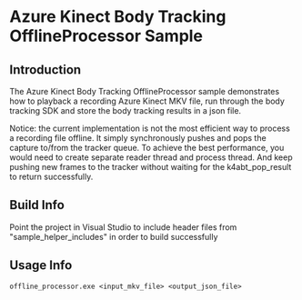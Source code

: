 # Azure Kinect Body Tracking OfflineProcessor Sample

## Introduction

The Azure Kinect Body Tracking OfflineProcessor sample demonstrates how to playback a recording Azure Kinect MKV file,
run through the body tracking SDK and store the body tracking results in a json file.

Notice: the current implementation is not the most efficient way to process a recording file offline. It simply
synchronously pushes and pops the capture to/from the tracker queue. To achieve the best performance, you would need to
create separate reader thread and process thread. And keep pushing new frames to the tracker without waiting for the
k4abt_pop_result to return successfully.

## Build Info
Point the project in Visual Studio to include header files from "sample_helper_includes" in order to build successfully

## Usage Info

```
offline_processor.exe <input_mkv_file> <output_json_file>
```
